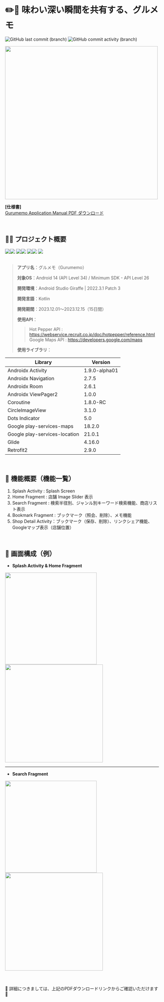 # ✏️📒 味わい深い瞬間を共有する、グルメモ
![GitHub last commit (branch)](https://img.shields.io/github/last-commit/Iamsoneee/Gurumemo/master)
![GitHub commit activity (branch)](https://img.shields.io/github/commit-activity/t/Iamsoneee/Gurumemo)  

<img src=https://github.com/Iamsoneee/Gurumemo/assets/87652780/f37ead9f-2996-429b-a7da-722d95b504ae width=500/>

<br>

**[仕様書]**  
[Gurumemo Application Manual PDF ダウンロード](https://drive.google.com/file/d/16OTEzwExTiba2cF7d6mE26umebfvT_WM/view?usp=sharing)

<br>

## 🧑‍💻 プロジェクト概要   
<div>
<img src="https://img.shields.io/badge/kotlin-7F52FF?style=for-the-badge&logo=kotlin&logoColor=white"><img src="https://img.shields.io/badge/1.9.0-515151?style=for-the-badge">
<img src="https://img.shields.io/badge/Android%20Studio-3DDC84.svg?&style=for-the-badge&logo=Android%20Studio&logoColor=white"/><img src="https://img.shields.io/badge/Giraffe | 2022.3.1 Patch 3-515151?style=for-the-badge">
<img src="https://img.shields.io/badge/gradle-02303A?style=for-the-badge&logo=gradle&logoColor=white"><img src="https://img.shields.io/badge/8.0-515151?style=for-the-badge">
<img src="https://img.shields.io/badge/figma-F24E1E?&style=for-the-badge&logo=figma&logoColor=white"/>
</div>  
<br>

>**アプリ名**：グルメモ（Gurumemo）   
>
>**対象OS**：Android 14 (API Level 34) / Minimum SDK - API Level 26  
>
>**開発環境**：Android Studio Giraffe | 2022.3.1 Patch 3  
>
>**開発言語**：Kotlin  
>
>**開発期間**：2023.12.01～2023.12.15（15日間）  
>
>**使用API**：
>> Hot Pepper API : https://webservice.recruit.co.jp/doc/hotpepper/reference.html  
>> Google Maps API : https://developers.google.com/maps
>
>**使用ライブラリ**：

| Library | Version | 
| ---- | ---- | 
| Androidx Activity | 1.9.0-alpha01 | 
| Androidx Navigation | 2.7.5 | 
| Androidx Room | 2.6.1 | 
| Androidx ViewPager2 | 1.0.0 | 
| Coroutine | 1.8.0-RC | 
| CircleImageView | 3.1.0 | 
| Dots Indicator | 5.0 | 
| Google play-services-maps | 18.2.0 | 
| Google play-services-location | 21.0.1 | 
| Glide  | 4.16.0 | 
| Retrofit2 | 2.9.0 | 

<br>

## 💫 機能概要（機能一覧）
1. Splash Activity : Splash Screen 
2. Home Fragment : 店舗 Image Slider 表示  
3. Search Fragment : 検索半径別、ジャンル別キーワード検索機能、商店リスト表示
4. Bookmark Fragment : ブックマーク（照会、削除）、メモ機能
5. Shop Detail Activity：ブックマーク（保存、削除）、リンクシェア機能、Googleマップ表示（店舗位置）

<br>

## 📱 画面構成（例）
- **Splash Activity & Home Fragment**

<div display=flex>
<img src=https://github.com/Iamsoneee/Gurumemo/assets/87652780/c43829bd-a5f9-4cea-b610-50c73e98cc8c height=300/>
<img src=https://github.com/Iamsoneee/Gurumemo/assets/87652780/9413cde2-7aac-402d-b5f2-574741d7745e height=320/>
</div>

<hr>

- **Search Fragment**

<div display=flex>
<img src=https://github.com/Iamsoneee/Gurumemo/assets/87652780/59ada851-bfcb-4322-b48c-57c2f2b24efa height=300/>
<img src=https://github.com/Iamsoneee/Gurumemo/assets/87652780/dab460d6-04dc-4b67-a975-27be32e5b38b height=320/>
</div>

<br>
<br>

🙏 詳細につきましては、上記のPDFダウンロードリンクからご確認いただけます 🙏




